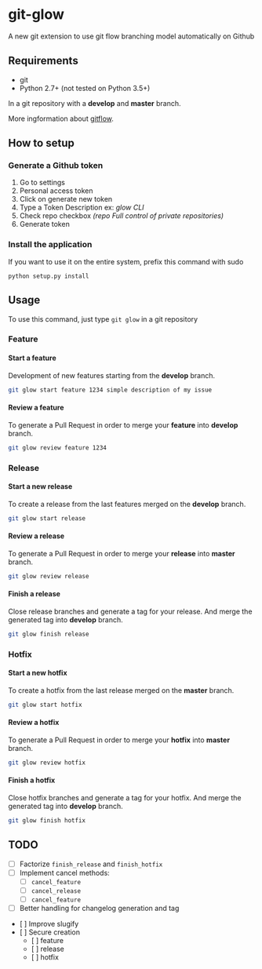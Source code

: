 # git-glow
A new git extension to use git flow branching model automatically on Github

## Requirements

- git
- Python 2.7+ (not tested on Python 3.5+)

In a git repository with a **develop** and **master** branch.

More ingformation about [gitflow](http://nvie.com/posts/a-successful-git-branching-model/). 

## How to setup

### Generate a Github token

1. Go to settings
2. Personal access token
3. Click on generate new token
4. Type a Token Description ex: *glow CLI*
5. Check repo checkbox *(repo Full control of private repositories)*
6. Generate token

### Install the application

If you want to use it on the entire system, prefix this command with sudo

```python setup.py install```

## Usage

To use this command, just type ```git glow``` in a git repository

### Feature

#### Start a feature

Development of new features starting from the **develop** branch.

```bash
git glow start feature 1234 simple description of my issue
```

#### Review a feature

To generate a Pull Request in order to merge your **feature** into **develop** branch.

```bash
git glow review feature 1234
```

### Release

#### Start a new release

To create a release from the last features merged on the **develop** branch.

```bash
git glow start release
```

#### Review a release

To generate a Pull Request in order to merge your **release** into **master** branch.

```bash
git glow review release
```

#### Finish a release

Close release branches and generate a tag for your release.
And merge the generated tag into **develop** branch.

```bash
git glow finish release
```


### Hotfix

#### Start a new hotfix

To create a hotfix from the last release merged on the **master** branch.

```bash
git glow start hotfix
```

#### Review a hotfix

To generate a Pull Request in order to merge your **hotfix** into **master** branch.

```bash
git glow review hotfix
```

#### Finish a hotfix

Close hotfix branches and generate a tag for your hotfix.
And merge the generated tag into **develop** branch.

```bash
git glow finish hotfix
```


## TODO

- [ ] Factorize `finish_release` and `finish_hotfix`
- [ ] Implement cancel methods:
    - [ ] `cancel_feature` 
    - [ ] `cancel_release` 
    - [ ] `cancel_feature` 
- [ ] Better handling for changelog generation and tag
- [ ] Improve slugify
- [ ] Secure creation
    - [ ] feature
    - [ ] release
    - [ ] hotfix


